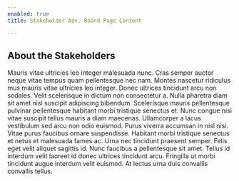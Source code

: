 ```yaml
---
enabled: true
title: Stakeholder Adv. Board Page Content

---
```

## About the Stakeholders

Mauris vitae ultricies leo integer malesuada nunc. Cras semper auctor neque vitae tempus quam pellentesque nec nam. Montes nascetur ridiculus mus mauris vitae ultricies leo integer. Donec ultrices tincidunt arcu non sodales. Velit scelerisque in dictum non consectetur a. Nulla pharetra diam sit amet nisl suscipit adipiscing bibendum. Scelerisque mauris pellentesque pulvinar pellentesque habitant morbi tristique senectus et. Nunc congue nisi vitae suscipit tellus mauris a diam maecenas. Ullamcorper a lacus vestibulum sed arcu non odio euismod. Purus viverra accumsan in nisl nisi. Vitae purus faucibus ornare suspendisse. Habitant morbi tristique senectus et netus et malesuada fames ac. Urna nec tincidunt praesent semper. Felis eget velit aliquet sagittis id. Nunc faucibus a pellentesque sit amet. Tellus id interdum velit laoreet id donec ultrices tincidunt arcu. Fringilla ut morbi tincidunt augue interdum velit euismod. At lectus urna duis convallis convallis tellus.